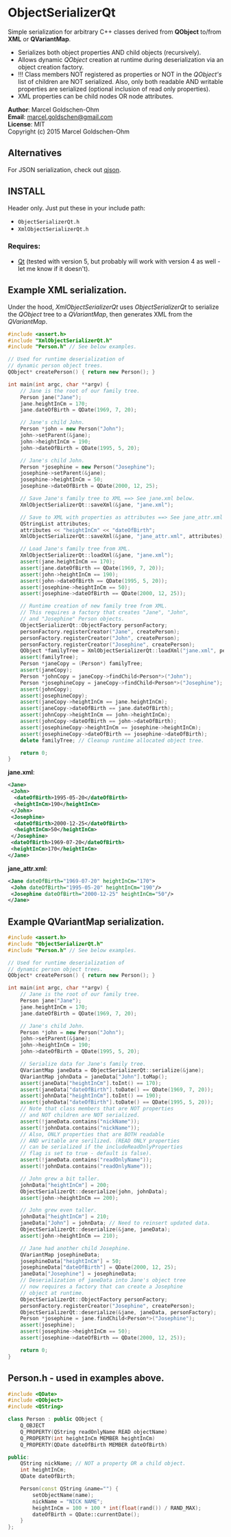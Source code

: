 # ObjectSerializerQt

Simple serialization for arbitrary C++ classes derived from **QObject** to/from **XML** or **QVariantMap**.

* Serializes both object properties AND child objects (recursively).
* Allows dynamic *QObject* creation at runtime during deserialization via an object creation factory.
* !!! Class members NOT registered as properties or NOT in the *QObject's* list of children are NOT serialized. Also, only both readable AND writable properties are serialized (optional inclusion of read only properties).
* XML properties can be child nodes OR node attributes.

**Author**: Marcel Goldschen-Ohm  
**Email**:  <marcel.goldschen@gmail.com>  
**License**: MIT  
Copyright (c) 2015 Marcel Goldschen-Ohm  

## Alternatives

For JSON serialization, check out [qjson](https://github.com/flavio/qjson).

## INSTALL

Header only. Just put these in your include path:

* `ObjectSerializerQt.h`
* `XmlObjectSerializerQt.h`

### Requires:

* [Qt](http://www.qt.io) (tested with version 5, but probably will work with version 4 as well - let me know if it doesn't).

## Example XML serialization.

Under the hood, *XmlObjectSerializerQt* uses *ObjectSerializerQt* to serialize the *QObject* tree to a *QVariantMap*, then generates XML from the *QVariantMap*.

```cpp
#include <assert.h>
#include "XmlObjectSerializerQt.h"
#include "Person.h" // See below examples.

// Used for runtime deserialization of
// dynamic person object trees.
QObject* createPerson() { return new Person(); }

int main(int argc, char **argv) {
    // Jane is the root of our family tree.
    Person jane("Jane");
    jane.heightInCm = 170;
    jane.dateOfBirth = QDate(1969, 7, 20);

    // Jane's child John.
    Person *john = new Person("John");
    john->setParent(&jane);
    john->heightInCm = 190;
    john->dateOfBirth = QDate(1995, 5, 20);

    // Jane's child John.
    Person *josephine = new Person("Josephine");
    josephine->setParent(&jane);
    josephine->heightInCm = 50;
    josephine->dateOfBirth = QDate(2000, 12, 25);

    // Save Jane's family tree to XML ==> See jane.xml below.
    XmlObjectSerializerQt::saveXml(&jane, "jane.xml");

    // Save to XML with properties as attributes ==> See jane_attr.xml below.
    QStringList attributes;
    attributes << "heightInCm" << "dateOfBirth";
    XmlObjectSerializerQt::saveXml(&jane, "jane_attr.xml", attributes);

    // Load Jane's family tree from XML.
    XmlObjectSerializerQt::loadXml(&jane, "jane.xml");
    assert(jane.heightInCm == 170);
    assert(jane.dateOfBirth == QDate(1969, 7, 20));
    assert(john->heightInCm == 190);
    assert(john->dateOfBirth == QDate(1995, 5, 20));
    assert(josephine->heightInCm == 50);
    assert(josephine->dateOfBirth == QDate(2000, 12, 25));

    // Runtime creation of new family tree from XML.
    // This requires a factory that creates "Jane", "John",
    // and "Josephine" Person objects.
    ObjectSerializerQt::ObjectFactory personFactory;
    personFactory.registerCreator("Jane", createPerson);
    personFactory.registerCreator("John", createPerson);
    personFactory.registerCreator("Josephine", createPerson);
    QObject *familyTree = XmlObjectSerializerQt::loadXml("jane.xml", personFactory);
    assert(familyTree);
    Person *janeCopy = (Person*) familyTree;
    assert(janeCopy);
    Person *johnCopy = janeCopy->findChild<Person*>("John");
    Person *josephineCopy = janeCopy->findChild<Person*>("Josephine");
    assert(johnCopy);
    assert(josephineCopy);
    assert(janeCopy->heightInCm == jane.heightInCm);
    assert(janeCopy->dateOfBirth == jane.dateOfBirth);
    assert(johnCopy->heightInCm == john->heightInCm);
    assert(johnCopy->dateOfBirth == john->dateOfBirth);
    assert(josephineCopy->heightInCm == josephine->heightInCm);
    assert(josephineCopy->dateOfBirth == josephine->dateOfBirth);
    delete familyTree; // Cleanup runtime allocated object tree.

    return 0;
}
```

**jane.xml**:

```xml
<Jane>
 <John>
  <dateOfBirth>1995-05-20</dateOfBirth>
  <heightInCm>190</heightInCm>
 </John>
 <Josephine>
  <dateOfBirth>2000-12-25</dateOfBirth>
  <heightInCm>50</heightInCm>
 </Josephine>
 <dateOfBirth>1969-07-20</dateOfBirth>
 <heightInCm>170</heightInCm>
</Jane>
```

**jane_attr.xml**:

```xml
<Jane dateOfBirth="1969-07-20" heightInCm="170">
 <John dateOfBirth="1995-05-20" heightInCm="190"/>
 <Josephine dateOfBirth="2000-12-25" heightInCm="50"/>
</Jane>
```

## Example QVariantMap serialization.

```cpp
#include <assert.h>
#include "ObjectSerializerQt.h"
#include "Person.h" // See below examples.

// Used for runtime deserialization of
// dynamic person object trees.
QObject* createPerson() { return new Person(); }

int main(int argc, char **argv) {
    // Jane is the root of our family tree.
    Person jane("Jane");
    jane.heightInCm = 170;
    jane.dateOfBirth = QDate(1969, 7, 20);

    // Jane's child John.
    Person *john = new Person("John");
    john->setParent(&jane);
    john->heightInCm = 190;
    john->dateOfBirth = QDate(1995, 5, 20);

    // Serialize data for Jane's family tree.
    QVariantMap janeData = ObjectSerializerQt::serialize(&jane);
    QVariantMap johnData = janeData["John"].toMap();
    assert(janeData["heightInCm"].toInt() == 170);
    assert(janeData["dateOfBirth"].toDate() == QDate(1969, 7, 20));
    assert(johnData["heightInCm"].toInt() == 190);
    assert(johnData["dateOfBirth"].toDate() == QDate(1995, 5, 20));
    // Note that class members that are NOT properties
    // and NOT children are NOT serialized.
    assert(!janeData.contains("nickName"));
    assert(!johnData.contains("nickName"));
    // Also, ONLY properties that are BOTH readable
    // AND writable are serilized. (READ ONLY properties
    // can be serialized if the includeReadOnlyProperties
    // flag is set to true - default is false).
    assert(!janeData.contains("readOnlyName"));
    assert(!johnData.contains("readOnlyName"));

    // John grew a bit taller.
    johnData["heightInCm"] = 200;
    ObjectSerializerQt::deserialize(john, johnData);
    assert(john->heightInCm == 200);

    // John grew even taller.
    johnData["heightInCm"] = 210;
    janeData["John"] = johnData; // Need to reinsert updated data.
    ObjectSerializerQt::deserialize(&jane, janeData);
    assert(john->heightInCm == 210);

    // Jane had another child Josephine.
    QVariantMap josephineData;
    josephineData["heightInCm"] = 50;
    josephineData["dateOfBirth"] = QDate(2000, 12, 25);
    janeData["Josephine"] = josephineData;
    // Deserialization of janeData into Jane's object tree
    // now requires a factory that can create a Josephine
    // object at runtime.
    ObjectSerializerQt::ObjectFactory personFactory;
    personFactory.registerCreator("Josephine", createPerson);
    ObjectSerializerQt::deserialize(&jane, janeData, personFactory);
    Person *josephine = jane.findChild<Person*>("Josephine");
    assert(josephine);
    assert(josephine->heightInCm == 50);
    assert(josephine->dateOfBirth == QDate(2000, 12, 25));

    return 0;
}
```

## Person.h - used in examples above.

```cpp
#include <QDate>
#include <QObject>
#include <QString>

class Person : public QObject {
    Q_OBJECT
    Q_PROPERTY(QString readOnlyName READ objectName)
    Q_PROPERTY(int heightInCm MEMBER heightInCm)
    Q_PROPERTY(QDate dateOfBirth MEMBER dateOfBirth)

public:
    QString nickName; // NOT a property OR a child object.
    int heightInCm;
    QDate dateOfBirth;

    Person(const QString &name="") {
        setObjectName(name);
        nickName = "NICK NAME";
        heightInCm = 100 + 100 * int(float(rand()) / RAND_MAX);
        dateOfBirth = QDate::currentDate();
    }
};
```
